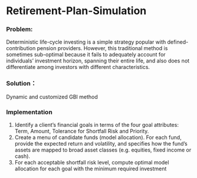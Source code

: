 # Retirement-Plan-Simulation
### Problem:
Deterministic life-cycle investing is a simple strategy popular with defined-contribution pension providers. However, this traditional method is sometimes sub-optimal because it fails to adequately account for individuals’ investment horizon, spanning their entire life, and also does not differentiate among investors with different characteristics.

### Solution：
Dynamic and customized GBI method

### Implementation
1) Identify a client’s financial goals in terms of the four goal attributes: Term, Amount, Tolerance for Shortfall Risk and Priority.
2) Create a menu of candidate funds (model allocation). For each fund, provide the expected return and volatility, and specifies how the fund’s assets are mapped to broad asset classes (e.g. equities, fixed income or cash). 
3) For each acceptable shortfall risk level, compute optimal model allocation for each goal with the minimum required investment


